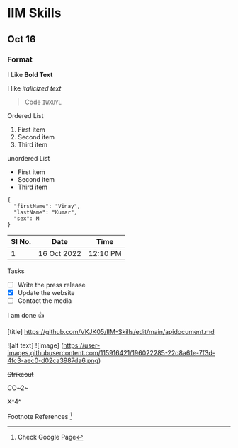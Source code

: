 # IIM Skills
## Oct 16
### Format

I Like **Bold Text**

I like *italicized text*

> Code `IWXUYL`

Ordered List
1. First item
2. Second item
3. Third item

unordered List
- First item
- Second item
- Third item

```
{
  "firstName": "Vinay",
  "lastName": "Kumar",
  "sex": M
}
```

|Sl No.| Date | Time |
|-----|------|------|
| 1   | 16 Oct 2022| 12:10 PM|

Tasks
- [ ] Write the press release
- [x] Update the website
- [ ] Contact the media

I am done :+1:

[title] https://github.com/VKJK05/IIM-Skills/edit/main/apidocument.md

![alt text] ![image]
(https://user-images.githubusercontent.com/115916421/196022285-22d8a61e-7f3d-4fc3-aec0-d02ca3987da6.png)

~~Strikeout~~

CO~2~

X^4^

Footnote
References [^1]
[^1]: Check Google Page
